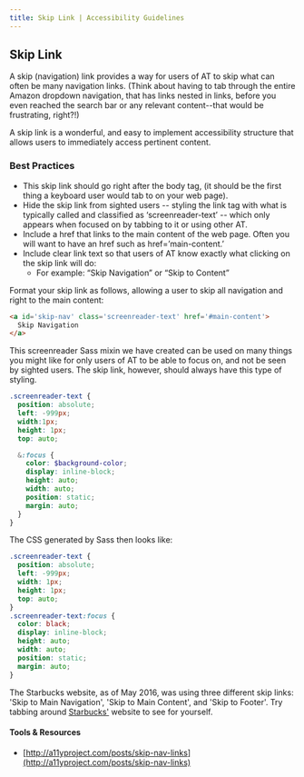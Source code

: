 ```yaml
---
title: Skip Link | Accessibility Guidelines
---
```

## Skip Link

A skip (navigation) link provides a way for users of AT to skip what can often be many navigation links. (Think about having to tab through the entire Amazon dropdown navigation, that has links nested in links, before you even reached the search bar or any relevant content--that would be frustrating, right?!)

A skip link is a wonderful, and easy to implement accessibility structure that allows users to immediately access pertinent content.

### Best Practices

* This skip link should go right after the body tag, (it should be the first thing a keyboard user would tab to on your web page).
* Hide the skip link from sighted users -- styling the link tag with what is typically called and classified as ‘screenreader-text’ -- which only appears when focused on by tabbing to it or using other AT.
* Include a href that links to the main content of the web page.  Often you will want to have an href such as href=’main-content.’
* Include clear link text so that users of AT know exactly what clicking on the skip link will do:
  - For example: “Skip Navigation” or “Skip to Content”


Format your skip link as follows, allowing a user to skip all navigation and right to the main content:

```html
<a id='skip-nav' class='screenreader-text' href='#main-content'>
  Skip Navigation
</a>
```

This screenreader Sass mixin we have created can be used on many things you might like for only users of AT to be able to focus on, and not be seen by sighted users.  The skip link, however, should always have this type of styling.

```scss
.screenreader-text {
  position: absolute;
  left: -999px;
  width:1px;
  height: 1px;
  top: auto;

  &:focus {
    color: $background-color;
    display: inline-block;
    height: auto;
    width: auto;
    position: static;
    margin: auto;
  }
}
```

The CSS generated by Sass then looks like:

```css
.screenreader-text {
  position: absolute;
  left: -999px;
  width: 1px;
  height: 1px;
  top: auto;
}
.screenreader-text:focus {
  color: black;
  display: inline-block;
  height: auto;
  width: auto;
  position: static;
  margin: auto;
}
```

The Starbucks website, as of May 2016, was using three different skip links: 'Skip to Main Navigation', 'Skip to Main Content', and 'Skip to Footer'. Try tabbing around [Starbucks'](http://www.starbucks.com) website to see for yourself.

#### Tools &amp; Resources

* [http://a11yproject.com/posts/skip-nav-links](http://a11yproject.com/posts/skip-nav-links)

